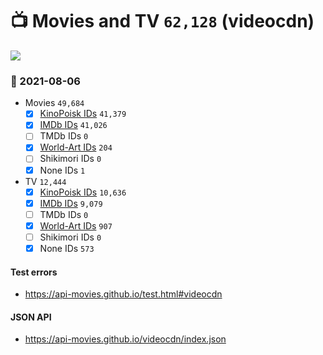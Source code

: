 # :tv: Movies and TV `62,128` (videocdn)

<a href="https://API-Movies.github.io"><img src="https://API-Movies.github.io/banner.png?cache"></a>

### :date: 2021-08-06
- Movies `49,684`
  - [x] <a href="https://API-Movies.github.io/videocdn/movie_kinopoisk_ids.json">KinoPoisk IDs</a> `41,379`
  - [x] <a href="https://API-Movies.github.io/videocdn/movie_imdb_ids.json">IMDb IDs</a> `41,026`
  - [ ] TMDb IDs `0`
  - [x] <a href="https://API-Movies.github.io/videocdn/movie_world_art_ids.json">World-Art IDs</a> `204`
  - [ ] Shikimori IDs `0`
  - [x] None IDs `1`
- TV `12,444`
  - [x] <a href="https://API-Movies.github.io/videocdn/tv_kinopoisk_ids.json">KinoPoisk IDs</a> `10,636`
  - [x] <a href="https://API-Movies.github.io/videocdn/tv_imdb_ids.json">IMDb IDs</a> `9,079`
  - [ ] TMDb IDs `0`
  - [x] <a href="https://API-Movies.github.io/videocdn/tv_world_art_ids.json">World-Art IDs</a> `907`
  - [ ] Shikimori IDs `0`
  - [x] None IDs `573`
#### Test errors
- <a href='https://api-movies.github.io/test.html#videocdn'>https://api-movies.github.io/test.html#videocdn</a>
#### JSON API
- <a href='https://api-movies.github.io/videocdn/index.json'>https://api-movies.github.io/videocdn/index.json</a>
